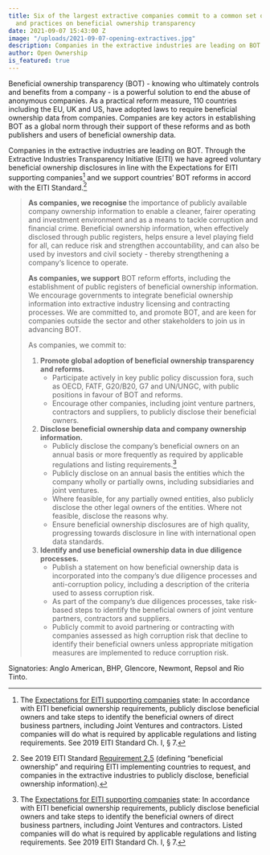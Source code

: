 ```yaml
---
title: Six of the largest extractive companies commit to a common set of policies
  and practices on beneficial ownership transparency
date: 2021-09-07 15:43:00 Z
image: "/uploads/2021-09-07-opening-extractives.jpg"
description: Companies in the extractive industries are leading on BOT
author: Open Ownership
is_featured: true
---
```


Beneficial ownership transparency (BOT) - knowing who ultimately controls and benefits from a company - is a powerful solution to end the abuse of anonymous companies. As a practical reform measure, 110 countries including the EU, UK and US, have adopted laws to require beneficial ownership data from companies. Companies are key actors in establishing BOT as a global norm through their support of these reforms and as both publishers and users of beneficial ownership data.

Companies in the extractive industries are leading on BOT. Through the Extractive Industries Transparency Initiative (EITI) we have agreed voluntary beneficial ownership disclosures in line with the Expectations for EITI supporting companies[^1] and we support countries’ BOT reforms in accord with the EITI Standard.[^2]

[^1]: The [Expectations for EITI supporting companies](https://eiti.org/document/expectations-for-eiti-supporting-companies) state: In accordance with EITI beneficial ownership requirements, publicly disclose beneficial owners and take steps to identify the beneficial owners of direct business partners, including Joint Ventures and contractors. Listed companies will do what is required by applicable regulations and listing requirements. See 2019 EITI Standard Ch. I, § 7.

[^2]: See 2019 EITI Standard [Requirement 2.5](https://eiti.org/document/eiti-standard-2019#r2-5) (defining “beneficial ownership” and requiring EITI implementing countries to request, and companies in the extractive industries to publicly disclose, beneficial ownership information).

> **As companies, we recognise** the importance of publicly available company ownership information to enable a cleaner, fairer operating and investment environment and as a means to tackle corruption and financial crime. Beneficial ownership information, when effectively disclosed through public registers, helps ensure a level playing field for all, can reduce risk and strengthen accountability, and can also be used by investors and civil society - thereby strengthening a company‘s licence to operate.
> 
> **As companies, we support** BOT reform efforts, including the establishment of public registers of beneficial ownership information. We encourage governments to integrate beneficial ownership information into extractive industry licensing and contracting processes. We are committed to, and promote BOT, and are keen for companies outside the sector and other stakeholders to join us in advancing BOT.
> 
> As companies, we commit to:
> 
> 1. **Promote global adoption of beneficial ownership transparency and reforms.**
>    * Participate actively in key public policy discussion fora, such as OECD, FATF, G20/B20, G7 and UN/UNGC, with public positions in favour of BOT and reforms.
>    * Encourage other companies, including joint venture partners, contractors and suppliers, to publicly disclose their beneficial owners.
> 2. **Disclose beneficial ownership data and company ownership information.**
>    * Publicly disclose the company’s beneficial owners on an annual basis or more frequently as required by applicable regulations and listing requirements.[^1]
>    * Publicly disclose on an annual basis the entities which the company wholly or partially owns, including subsidiaries and joint ventures.
>    * Where feasible, for any partially owned entities, also publicly disclose the other legal owners of the entities. Where not feasible, disclose the reasons why.
>    * Ensure beneficial ownership disclosures are of high quality, progressing towards disclosure in line with international open data standards.
> 3. **Identify and use beneficial ownership data in due diligence processes.**
>    * Publish a statement on how beneficial ownership data is incorporated into the company’s due diligence processes and anti-corruption policy, including a description of the criteria used to assess corruption risk.
>    * As part of the company’s due diligences processes, take risk-based steps to identify the beneficial owners of joint venture partners, contractors and suppliers.
>    * Publicly commit to avoid partnering or contracting with companies assessed as high corruption risk that decline to identify their beneficial owners unless appropriate mitigation measures are implemented to reduce corruption risk.

Signatories: Anglo American, BHP, Glencore, Newmont, Repsol and Rio Tinto.